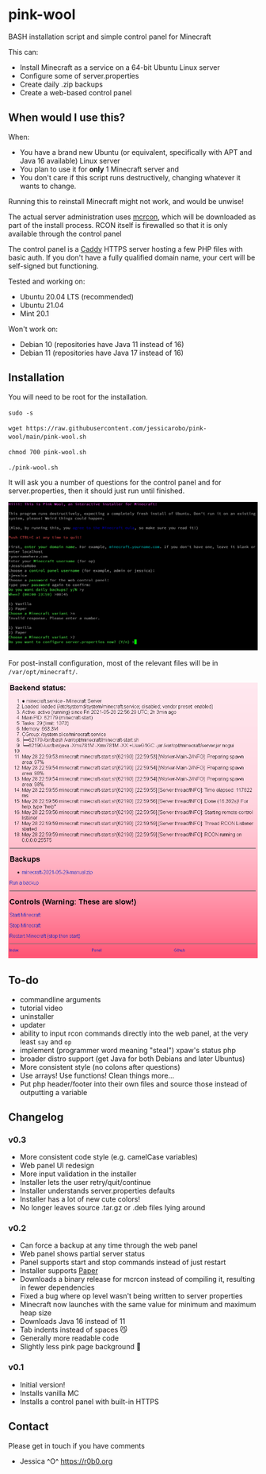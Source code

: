 # pink-wool
BASH installation script and simple control panel for Minecraft

This can:
- Install Minecraft as a service on a 64-bit Ubuntu Linux server
- Configure some of server.properties
- Create daily .zip backups
- Create a web-based control panel

## When would I use this?
When:
- You have a brand new Ubuntu (or equivalent, specifically with APT and Java 16 available) Linux server 
- You plan to use it for **only** 1 Minecraft server and 
- You don't care if this script runs destructively, changing whatever it wants to change. 

Running this to reinstall Minecraft might not work, and would be unwise!

The actual server administration uses [mcrcon](https://github.com/Tiiffi/mcrcon), which will be downloaded as part of the install process. RCON itself is firewalled so that it is only available through the control panel

The control panel is a [Caddy](https://caddyserver.com) HTTPS server hosting a few PHP files with basic auth. If you don't have a fully qualified domain name, your cert will be self-signed but functioning.

Tested and working on:
- Ubuntu 20.04 LTS (recommended)
- Ubuntu 21.04
- Mint 20.1

Won't work on:
- Debian 10 (repositories have Java 11 instead of 16)
- Debian 11 (repositories have Java 17 instead of 16)

## Installation

You will need to be root for the installation.

`sudo -s`

`wget https://raw.githubusercontent.com/jessicarobo/pink-wool/main/pink-wool.sh`

`chmod 700 pink-wool.sh`

`./pink-wool.sh`

It will ask you a number of questions for the control panel and for server.properties, then it should just run until finished.

![pink-wool installer](pink-wool-install.png)

For post-install configuration, most of the relevant files will be in `/var/opt/minecraft/`.

![pink-wool admin panel](pink-wool-panel.png)

## To-do

- commandline arguments
- tutorial video
- uninstaller
- updater
- ability to input rcon commands directly into the web panel, at the very least `say` and `op`
- implement (programmer word meaning "steal") xpaw's status php
- broader distro support (get Java for both Debians and later Ubuntus)
- More consistent style (no colons after questions)
- Use arrays! Use functions! Clean things more...
- Put php header/footer into their own files and source those instead of outputting a variable

## Changelog

### v0.3
- More consistent code style (e.g. camelCase variables)
- Web panel UI redesign
- More input validation in the installer
- Installer lets the user retry/quit/continue
- Installer understands server.properties defaults
- Installer has a lot of new cute colors!
- No longer leaves source .tar.gz or .deb files lying around


### v0.2
- Can force a backup at any time through the web panel
- Web panel shows partial server status
- Panel supports start and stop commands instead of just restart
- Installer supports [Paper](https://papermc.io)
- Downloads a binary release for mcrcon instead of compiling it, resulting in fewer dependencies
- Fixed a bug where op level wasn't being written to server properties
- Minecraft now launches with the same value for minimum and maximum heap size
- Downloads Java 16 instead of 11
- Tab indents instead of spaces 😼
- Generally more readable code
- Slightly less pink page background 🌸

### v0.1
- Initial version!
- Installs vanilla MC
- Installs a control panel with built-in HTTPS

## Contact
Please get in touch if you have comments 
- Jessica ^O^ https://r0b0.org
